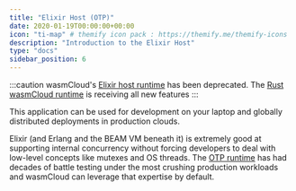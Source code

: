 ```yaml
---
title: "Elixir Host (OTP)"
date: 2020-01-19T00:00:00+00:00
icon: "ti-map" # themify icon pack : https://themify.me/themify-icons
description: "Introduction to the Elixir Host"
type: "docs"
sidebar_position: 6
---
```


:::caution
wasmCloud's [Elixir host runtime](https://github.com/wasmcloud/wasmcloud-otp) has been deprecated. The [Rust wasmCloud runtime](https://github.com/wasmCloud/wasmCloud) is receiving all new features
:::

This application can be used for development on your laptop and globally distributed deployments in production clouds.

Elixir (and Erlang and the BEAM VM beneath it) is extremely good at supporting internal concurrency without forcing developers to deal with low-level concepts like mutexes and OS threads. The [OTP runtime](https://www.erlang.org/doc/design_principles/des_princ.html) has had decades of battle testing under the most crushing production workloads and wasmCloud can leverage that expertise by default.
